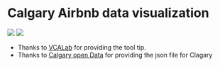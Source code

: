 # Calgary Airbnb data visualization 
[![](https://github.com/shubh-sohi/CMPT384Project/blob/master/images/SC1.png)](http://homepage.usask.ca/~sss669/Project/)
[![](https://github.com/shubh-sohi/CMPT384Project/blob/master/images/SC2.png)](http://homepage.usask.ca/~sss669/Project/)

* Thanks to [VCALab](https://github.com/VACLab/d3-tip) for providing the tool tip.
* Thanks to [Calgary open Data](https://data.calgary.ca/stories/s/Open-Calgary-Terms-of-Use/u45n-7awa) for providing the json file for Clagary
